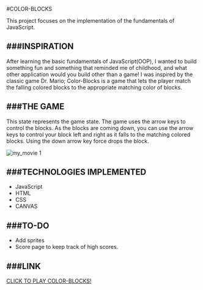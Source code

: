 #COLOR-BLOCKS
  
  This project focuses on the implementation of the fundamentals of JavaScript. 

###INSPIRATION
-----------------

  After learning the basic fundamentals of JavaScript(OOP), I wanted to build something fun and something that reminded me of childhood, and what other application would you build other than a game! I was inspired by the classic game Dr. Mario; Color-Blocks is a game that lets the player match the falling colored blocks to the appropriate matching color of blocks. 

###THE GAME
-----------------

  This state represents the game state. The game uses the arrow keys to control the blocks. As the blocks are coming down, you can use the arrow keys to control your block left and right as it falls to the matching colored blocks. Using the down arrow key force drops the block.

![my_movie 1](https://cloud.githubusercontent.com/assets/16325330/17796975/c88cb402-6579-11e6-87d1-ac391e5fef7c.gif)

###TECHNOLOGIES IMPLEMENTED
-----------------
* JavaScript
* HTML
* CSS
* CANVAS

###TO-DO
-----------------
* Add sprites
* Score page to keep track of high scores.

###LINK
-----------------
[CLICK TO PLAY COLOR-BLOCKS!](https://colorblocks.herokuapp.com/ "Color-Blocks")




